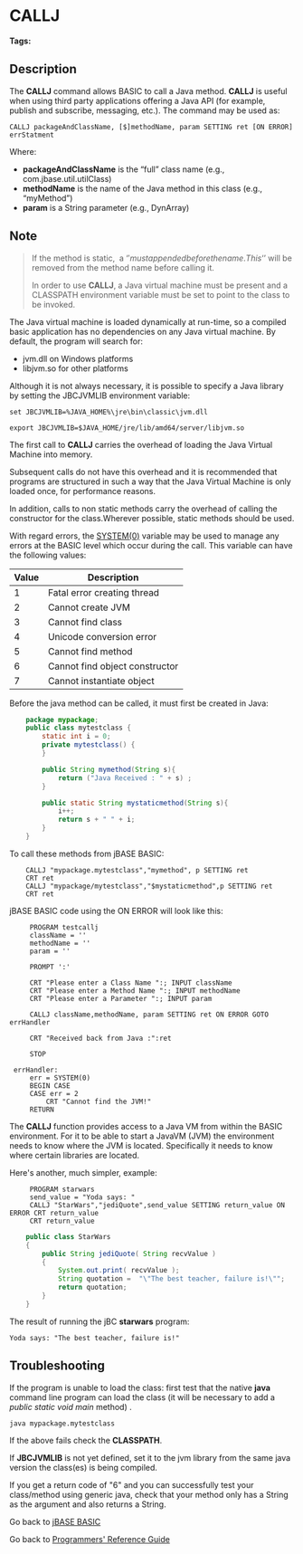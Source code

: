 # CALLJ

<PageHeader />

**Tags:**
<badge text='calljee' vertical='middle' />
<badge text='java' vertical='middle' />
<badge text='callj' vertical='middle' />

## Description

The **CALLJ** command allows BASIC to call a Java method. **CALLJ** is useful when using third party applications offering a Java API (for example, publish and subscribe, messaging, etc.). The command may be used as:

```
CALLJ packageAndClassName, [$]methodName, param SETTING ret [ON ERROR] errStatment
```

Where:

- **packageAndClassName** is the “full” class name (e.g., com.jbase.util.utilClass)
- **methodName** is the name of the Java method in this class (e.g., “myMethod”)
- **param** is a String parameter (e.g., DynArray)

## Note

> If the method is static,  a ‘$' must appended before the name.  This ‘$’ will be removed from the method name before calling it.
>
> In order to use **CALLJ**, a Java virtual machine must be present and a CLASSPATH environment variable must be set to point to the class to be invoked.

The Java virtual machine is loaded dynamically at run-time, so a compiled basic application has no dependencies on any Java virtual machine. By default, the program will search for:

- jvm.dll on Windows platforms
- libjvm.so for other platforms

Although it is not always necessary, it is possible to specify a Java library by setting the JBCJVMLIB environment variable:

```
set JBCJVMLIB=%JAVA_HOME%\jre\bin\classic\jvm.dll
```

```
export JBCJVMLIB=$JAVA_HOME/jre/lib/amd64/server/libjvm.so
```

The first call to **CALLJ** carries the overhead of loading the Java Virtual Machine into memory.

Subsequent calls do not have this overhead and it is recommended that programs are structured in such a way that the Java Virtual Machine is only loaded once, for performance reasons.

In addition, calls to non static methods carry the overhead of calling the constructor for the class.Wherever possible, static methods should be used.

With regard errors, the [SYSTEM(0)](./../system-functions) variable may be used to manage any errors at the BASIC level which occur during the call. This variable can have the following values:

| Value | Description |
| --- | --- |
| 1 | Fatal error creating thread |
| 2 | Cannot create JVM |
| 3 | Cannot find class |
| 4 | Unicode conversion error |
| 5 | Cannot find method |
| 6 | Cannot find object constructor |
| 7 | Cannot instantiate object |

Before the java method can be called, it must first be created in Java:

``` Java
    package mypackage;
    public class mytestclass {
        static int i = 0;
        private mytestclass() {
        }

        public String mymethod(String s){
            return ("Java Received : " + s) ;
        }

        public static String mystaticmethod(String s){
            i++;
            return s + " " + i;
        }
    }
```

To call these methods from jBASE BASIC:

```
    CALLJ "mypackage.mytestclass","mymethod", p SETTING ret
    CRT ret
    CALLJ "mypackage/mytestclass","$mystaticmethod",p SETTING ret
    CRT ret
```

jBASE BASIC code using the ON ERROR will look like this:

```
     PROGRAM testcallj
     className = ''
     methodName = ''
     param = ''

     PROMPT ':'

     CRT "Please enter a Class Name ":; INPUT className
     CRT "Please enter a Method Name ":; INPUT methodName
     CRT "Please enter a Parameter ":; INPUT param

     CALLJ className,methodName, param SETTING ret ON ERROR GOTO errHandler

     CRT "Received back from Java :":ret

     STOP

 errHandler:
     err = SYSTEM(0)
     BEGIN CASE
     CASE err = 2
         CRT "Cannot find the JVM!"
     RETURN
```

The **CALLJ** function provides access to a Java VM from within the BASIC environment. For it to be able to start a JavaVM (JVM) the environment needs to know where the JVM is located. Specifically it needs to know where certain libraries are located.

Here's another, much simpler, example:

```
     PROGRAM starwars
     send_value = "Yoda says: "
     CALLJ "StarWars","jediQuote",send_value SETTING return_value ON ERROR CRT return_value
     CRT return_value
```

``` Java
    public class StarWars
    {
        public String jediQuote( String recvValue )
        {
            System.out.print( recvValue );
            String quotation =  "\"The best teacher, failure is!\"";
            return quotation;
        }
    }
```

The result of running the jBC **starwars** program:

```
Yoda says: "The best teacher, failure is!"
```

## Troubleshooting

If the program is unable to load the class: first test that the native **java** command line program can load the class (it will be necessary to add a *public static void main* method) .

```
java mypackage.mytestclass
```

If the above fails check the **CLASSPATH**.

If **JBCJVMLIB** is not yet defined, set it to the jvm library from the same java version the class(es) is being compiled.

If you get a return code of "6" and you can successfully test your class/method using generic java, check that your method only has a String as the argument and also returns a String.

Go back to [jBASE BASIC](./../README.md)

Go back to [Programmers' Reference Guide](./../../reference-guides/jbc/README.md)

<PageFooter />
